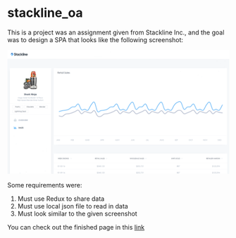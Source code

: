 # stackline_oa
This is a project was an assignment given from Stackline Inc., and the goal was to design a SPA that looks like the following screenshot:

![Screen shot of the goal](https://raw.githubusercontent.com/aaronbae/stackline_oa/main/Webdev_Stackline%20screenshot.png)

Some requirements were:
1. Must use Redux to share data
2. Must use local json file to read in data
3. Must look similar to the given screenshot

You can check out the finished page in this [link](https://stackline-oa.herokuapp.com/)

